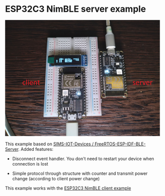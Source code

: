 ESP32C3 NimBLE server example
====================

<img title="" src="./image/client_and_server_photo.jpg" alt="" width="817">

This example based on [SIMS-IOT-Devices / FreeRTOS-ESP-IDF-BLE-Server](https://github.com/SIMS-IOT-Devices/FreeRTOS-ESP-IDF-BLE-Server). Added features:

* Disconnect event handler. You don't need to restart your device when connection is lost

* Simple protocol through structure with counter and transmit power change (according to client power change)

This example works with the [ESP32C3 NimBLE client example]()

